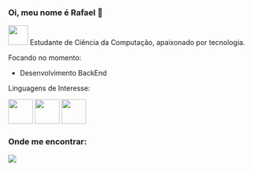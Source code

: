 ### Oi, meu nome é Rafael 👋


<img weight=40 height=40 src=https://github.com/Saka30/Saka30/assets/104368468/e2853aeb-fd5a-47fd-b9da-d164d85f0730/> Estudante de Ciência da Computação, apaixonado por tecnologia.

Focando no momento:
  * Desenvolvimento BackEnd

Linguagens de Interesse:

<div display="inline">
  <img width="50" height="50" src="https://cdn.jsdelivr.net/gh/devicons/devicon/icons/python/python-original.svg"/>
  <img width="50" height="50" src="https://cdn.jsdelivr.net/gh/devicons/devicon@latest/icons/javascript/javascript-original.svg" />
  <img width="50" height="50" src="https://cdn.jsdelivr.net/gh/devicons/devicon@latest/icons/go/go-original-wordmark.svg" />
            
</div>

<h3> Onde me encontrar: </h3>
<a href=https://www.linkedin.com/in/dev-rafael-sakatauskas >
  <img src="https://img.shields.io/badge/linkedin-%230077B5.svg?style=for-the-badge&logo=linkedin&logoColor=white" />
</a>
  

          


